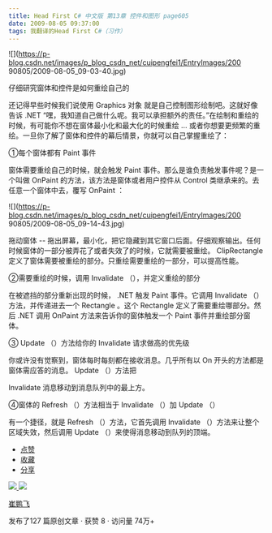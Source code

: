 ```yaml
---
title: Head First C# 中文版 第13章 控件和图形 page605
date: 2009-08-05 09:37:00
tags: 我翻译的Head First C#（习作）
---
```

![](https://p-blog.csdn.net/images/p_blog_csdn_net/cuipengfei1/EntryImages/200
90805/2009-08-05_09-03-40.jpg)

仔细研究窗体和控件是如何重绘自己的

  

还记得早些时候我们说使用  Graphics  对象 就是自己控制图形绘制吧。这就好像告诉  .NET
“嘿，我知道自己做什么呢。我可以承担额外的责任。”在绘制和重绘的时候，有可能你不想在窗体最小化和最大化的时候重绘  ...
或者你想要更频繁的重绘。一旦你了解了窗体和控件的幕后情景，你就可以自己掌握重绘了：

  

①每个窗体都有  Paint  事件

  

窗体需要重绘自己的时候，就会触发  Paint  事件。那么是谁负责触发事件呢？是一个叫做  OnPaint  的方法，该方法是窗体或者用户控件从
Control  类继承来的。去任意一个窗体中去，覆写  OnPaint  ：

  

![](https://p-blog.csdn.net/images/p_blog_csdn_net/cuipengfei1/EntryImages/200
90805/2009-08-05_09-14-43.jpg)

拖动窗体  \--  拖出屏幕，最小化，把它隐藏到其它窗口后面。仔细观察输出。任何时候窗体的一部分被弄花了或者失效了的时候，它就需要被重绘。
ClipRectangle  定义了窗体需要被重绘的部分。只重绘需要重绘的一部分，可以提高性能。

  

②需要重绘的时候，调用  Invalidate  （），并定义重绘的部分

  

在被遮挡的部分重新出现的时候，  .NET  触发  Paint  事件。它调用  Invalidate  （）方法，并传递进去一个  Rectangle
。这个  Rectangle  定义了需要重绘哪部分。然后  .NET  调用  OnPaint  方法来告诉你的窗体触发一个  Paint
事件并重绘部分窗体。

③  Update  （）方法给你的  Invalidate  请求做高的优先级

你或许没有觉察到，窗体每时每刻都在接收消息。几乎所有以  On  开头的方法都是窗体需应答的消息。  Update  （）方法把

Invalidate  消息移动到消息队列中的最上方。

④窗体的  Refresh  （）方法相当于  Invalidate  （）加  Update  （）

有一个捷径，就是  Refresh  （）方法，它首先调用  Invalidate  （）方法来让整个区域失效，然后调用  Update
（）来使得消息移动到队列的顶端。

  * [ 点赞  ](javascript:;)
  * [ 收藏  ](javascript:;)
  * [ 分享 ](javascript:;)

[ ![](https://profile.csdnimg.cn/5/2/5/3_cuipengfei1)
![](https://g.csdnimg.cn/static/user-reg-year/1x/11.png)
](https://blog.csdn.net/cuipengfei1)

[ 崔鹏飞 ](https://blog.csdn.net/cuipengfei1)

发布了127 篇原创文章  ·  获赞 8  ·  访问量 74万+

